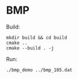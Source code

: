 # BMP 

Build:
```
mkdir build && cd build
cmake ..
cmake --build . -j
```
Run:
```
./bmp_demo ../bmp_105.dat
```
